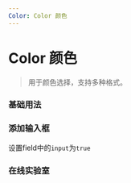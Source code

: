 ```yaml
---
Color: Color 颜色
---
```

# Color 颜色

> 用于颜色选择，支持多种格式。

### 基础用法

<ClientOnly>
<field-color-demo blockName="colorField1" onlineDemo="https://codepen.io/w3cmark/pen/oNvMPVv"/>
</ClientOnly>

### 添加输入框
设置field中的`input`为`true`
<ClientOnly>
<field-color-demo blockName="colorField2"/>
</ClientOnly>

### 在线实验室
<ClientOnly>
<ams-config name="color" type="field"/>
</ClientOnly>
